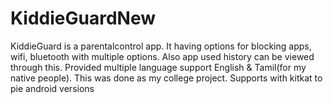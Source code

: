 # KiddieGuardNew

KiddieGuard is a parentalcontrol app. 
It having options for blocking apps, wifi, bluetooth with multiple options. 
Also app used history can be viewed through this. 
Provided multiple language support English & Tamil(for my native people).
This was done as my college project. 
Supports with kitkat to pie android versions
